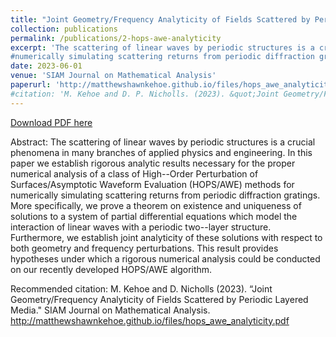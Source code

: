 ```yaml
---
title: "Joint Geometry/Frequency Analyticity of Fields Scattered by Periodic Layered Media"
collection: publications
permalink: /publications/2-hops-awe-analyticity
excerpt: 'The scattering of linear waves by periodic structures is a crucial phenomena in many branches of applied physics and engineering. In this paper we establish rigorous analytic results necessary for the proper numerical analysis of a class of High--Order Perturbation of Surfaces/Asymptotic Waveform Evaluation (HOPS/AWE) methods for
#numerically simulating scattering returns from periodic diffraction gratings. More specifically, we prove a theorem on existence and uniqueness of solutions to a system of partial differential equations which model the interaction of linear waves with a periodic two--layer structure. Furthermore, we establish joint analyticity of these solutions with respect to both geometry and frequency perturbations. This result provides hypotheses under which a rigorous numerical analysis could be conducted on our recently developed HOPS/AWE algorithm.'
date: 2023-06-01
venue: 'SIAM Journal on Mathematical Analysis'
paperurl: 'http://matthewshawnkehoe.github.io/files/hops_awe_analyticity.pdf'
#citation: 'M. Kehoe and D. P. Nicholls. (2023). &quot;Joint Geometry/Frequency Analyticity of Fields Scattered by Periodic Layered Media.&quot; <i>SIAM Journal on Mathematical Analysis</i>.'
---
```


[Download PDF here](http://matthewshawnkehoe.github.io/files/hops_awe_analyticity.pdf)

Abstract: The scattering of linear waves by periodic structures is a crucial phenomena in many branches of applied physics and engineering. In this paper we establish rigorous analytic results necessary for the proper numerical analysis of a class of High--Order Perturbation of Surfaces/Asymptotic Waveform Evaluation (HOPS/AWE) methods for
numerically simulating scattering returns from periodic diffraction gratings. More specifically, we prove a theorem on existence and uniqueness of solutions to a system of partial differential equations which model the interaction of linear waves with a periodic two--layer structure. Furthermore, we establish joint analyticity of these solutions with respect to both geometry and frequency perturbations. This result provides hypotheses under which a rigorous numerical analysis could be conducted on our recently developed HOPS/AWE algorithm.

Recommended citation: M. Kehoe and D. Nicholls (2023). “Joint Geometry/Frequency Analyticity of Fields Scattered by Periodic Layered Media." SIAM Journal on Mathematical Analysis. http://matthewshawnkehoe.github.io/files/hops_awe_analyticity.pdf